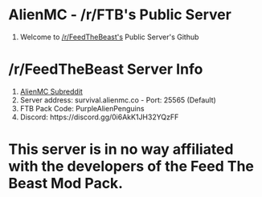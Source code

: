 <h1>AlienMC - /r/FTB's Public Server</h1>
<ol>
  <li>Welcome to <a href="http://www.reddit.com/r/feedthebeast">/r/FeedTheBeast's</a> Public Server's Github</li>
</ol>
<h1>/r/FeedTheBeast Server Info</h1>
<ol>
  <li><a href="http://www.reddit.com/r/AlienMC">AlienMC Subreddit</a></li>
  <li>Server address: survival.alienmc.co - Port: 25565 (Default)</li>
  <li>FTB Pack Code: PurpleAlienPenguins</li>
  <li>Discord: https://discord.gg/0i6AkK1JH32YQzFF</li>
  <!--<li>Website: http://alienmc.co/</li>
  <li>Slack: http://alienmc.co/slack/</li>
  <li>Github: https://github.com/AlienMC</li>-->
</ol>
<h1>This server is in no way affiliated with the developers of the Feed The Beast Mod Pack.</h1>
